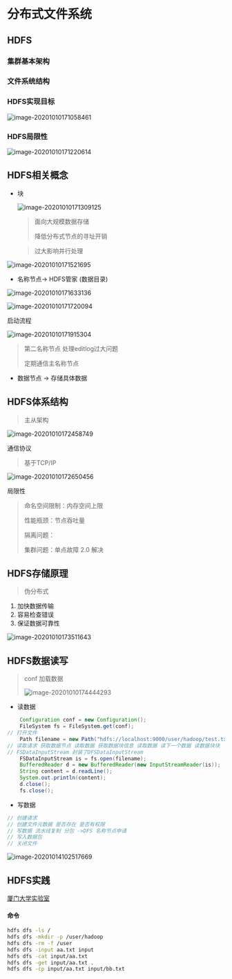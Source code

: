 # 分布式文件系统

## HDFS

### 集群基本架构

### 文件系统结构

### HDFS实现目标

![image-20201010171058461](F:\project\note\_media\bigdata\image-20201010171058461.png)

### HDFS局限性

![image-20201010171220614](C:\Users\pqtel\AppData\Roaming\Typora\typora-user-images\image-20201010171220614.png)

## HDFS相关概念

- 块

  ![image-20201010171309125](F:\project\note\_media\bigdata\image-20201010171309125.png)

  > 面向大规模数据存储
  >
  > 降低分布式节点的寻址开销

  > 过大影响并行处理

![image-20201010171521695](F:\project\note\_media\bigdata\image-20201010171521695.png)

- 名称节点-> HDFS管家 (数据目录)

![image-20201010171633136](F:\project\note\_media\bigdata\image-20201010171633136.png)

![image-20201010171720094](F:\project\note\_media\bigdata\image-20201010171720094.png)

启动流程

![image-20201010171915304](F:\project\note\_media\bigdata\image-20201010171915304.png)

> 第二名称节点 处理editlog过大问题
>
> 定期通信主名称节点

- 数据节点 -> 存储具体数据

## HDFS体系结构

> 主从架构

![image-20201010172458749](F:\project\note\_media\bigdata\image-20201010172458749.png)

通信协议

> 基于TCP/IP

![image-20201010172650456](F:\project\note\_media\bigdata\image-20201010172650456.png)

局限性

> 命名空间限制：内存空间上限
>
> 性能瓶颈：节点吞吐量
>
> 隔离问题：
>
> 集群问题：单点故障 2.0 解决

## HDFS存储原理

> 伪分布式

1. 加快数据传输
2. 容易检查错误
3. 保证数据可靠性

![image-20201010173511643](F:\project\note\_media\bigdata\image-20201010173511643.png)

## HDFS数据读写

> conf 加载数据
>
> ![image-20201010174444293](F:\project\note\_media\bigdata\image-20201010174444293.png)

- 读数据

```java
    Configuration conf = new Configuration();
    FileSystem fs = FileSystem.get(conf);
// 打开文件
    Path filename = new Path("hdfs://localhost:9000/user/hadoop/test.txt");
// 读取请求 获取数据节点 读取数据 获取数据块信息 读取数据 读下一个数据 读数据块块
// FSDataInputStream 封装了DFSDataInputStream
    FSDataInputStream is = fs.open(filename);
    BufferedReader d = new BufferedReader(new InputStreamReader(is));
    String content = d.readLine();
    System.out.println(content);
    d.close();
    fs.close();
```


- 写数据

```java
// 创建请求
// 创建文件元数据 是否存在 是否有权限
// 写数据 流水线复制 分包 ->DFS 名称节点申请
// 写入数据包 
// 关闭文件
```

![image-20201014102517669](F:\project\note\_media\bigdata\image-20201014102517669.png)

## HDFS实践

[厦门大学实验室](https://dblab.xmu.edu.cn/blog)

#### 命令

```bash
hdfs dfs -ls /
hdfs dfs -mkdir -p /user/hadoop
hdfs dfs -rm -f /user
hdfs dfs -input aa.txt input
hdfs dfs -cat input/aa.txt
hdfs dfs -get input/aa.txt .
hdfs dfs -cp input/aa.txt input/bb.txt
```

